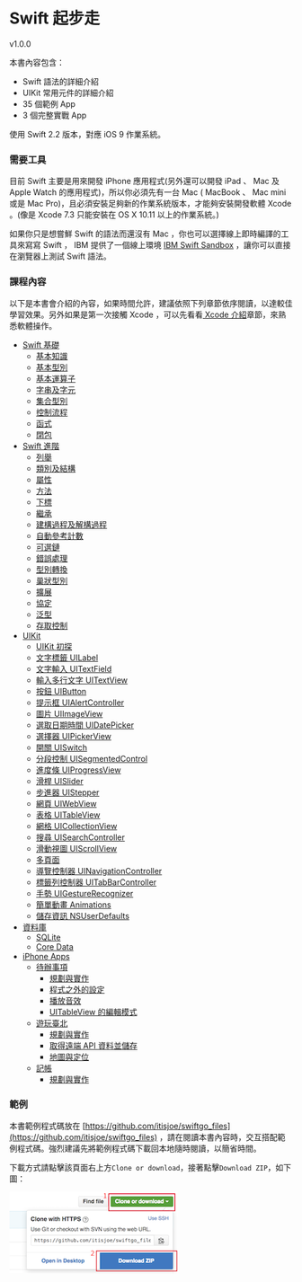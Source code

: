 Swift 起步走
=======

v1.0.0

本書內容包含：

- Swift 語法的詳細介紹
- UIKit 常用元件的詳細介紹
- 35 個範例 App
- 3 個完整實戰 App

使用 Swift 2.2 版本，對應 iOS 9 作業系統。


### 需要工具

目前 Swift 主要是用來開發 iPhone 應用程式(另外還可以開發 iPad 、 Mac 及 Apple Watch 的應用程式)，所以你必須先有一台 Mac ( MacBook 、 Mac mini 或是 Mac Pro)，且必須安裝足夠新的作業系統版本，才能夠安裝開發軟體 Xcode 。(像是 Xcode 7.3 只能安裝在 OS X 10.11 以上的作業系統。)

如果你只是想嘗鮮 Swift 的語法而還沒有 Mac ，你也可以選擇線上即時編譯的工具來寫寫 Swift ， IBM 提供了一個線上環境 [IBM Swift Sandbox](https://swiftlang.ng.bluemix.net) ，讓你可以直接在瀏覽器上測試 Swift 語法。

### 課程內容

以下是本書會介紹的內容，如果時間允許，建議依照下列章節依序閱讀，以達較佳學習效果。另外如果是第一次接觸 Xcode ，可以先看看[ Xcode 介紹](more/xcode_intro.md)章節，來熟悉軟體操作。

* [Swift 基礎](ch1/ch1.md)
   * [基本知識](ch1/basics.md)
   * [基本型別](ch1/types.md)
   * [基本運算子](ch1/basic_operators.md)
   * [字串及字元](ch1/strings_characters.md)
   * [集合型別](ch1/collection_types.md)
   * [控制流程](ch1/control_flow.md)
   * [函式](ch1/functions.md)
   * [閉包](ch1/closures.md)
* [Swift 進階](ch2/ch2.md)
   * [列舉](ch2/enumerations.md)
   * [類別及結構](ch2/classes_structures.md)
   * [屬性](ch2/properties.md)
   * [方法](ch2/methods.md)
   * [下標](ch2/subscripts.md)
   * [繼承](ch2/inheritance.md)
   * [建構過程及解構過程](ch2/initialization_deinitialization.md)
   * [自動參考計數](ch2/arc.md)
   * [可選鏈](ch2/optional-chaining.md)
   * [錯誤處理](ch2/error-handling.md)
   * [型別轉換](ch2/type-casting.md)
   * [巢狀型別](ch2/nested-types.md)
   * [擴展](ch2/extensions.md)
   * [協定](ch2/protocols.md)
   * [泛型](ch2/generics.md)
   * [存取控制](ch2/access-control.md)
* [UIKit](uikit/uikit.md)
   * [UIKit 初探](uikit/uikit_intro.md)
   * [文字標籤 UILabel](uikit/uilabel.md)
   * [文字輸入 UITextField](uikit/uitextfield.md)
   * [輸入多行文字 UITextView](uikit/uitextview.md)
   * [按鈕 UIButton](uikit/uibutton.md)
   * [提示框 UIAlertController](uikit/uialertcontroller.md)
   * [圖片 UIImageView](uikit/uiimageview.md)
   * [選取日期時間 UIDatePicker](uikit/uidatepicker.md)
   * [選擇器 UIPickerView](uikit/uipickerview.md)
   * [開關 UISwitch](uikit/uiswitch.md)
   * [分段控制 UISegmentedControl](uikit/uisegmentedcontrol.md)
   * [進度條 UIProgressView](uikit/uiprogressview.md)
   * [滑桿 UISlider](uikit/uislider.md)
   * [步進器 UIStepper](uikit/uistepper.md)
   * [網頁 UIWebView](uikit/uiwebview.md)
   * [表格 UITableView](uikit/uitableview.md)
   * [網格 UICollectionView](uikit/uicollectionview.md)
   * [搜尋 UISearchController](uikit/uisearchcontroller.md)
   * [滑動視圖 UIScrollView](uikit/uiscrollview.md)
   * [多頁面](uikit/multipages.md)
   * [導覽控制器 UINavigationController](uikit/uinavigationcontroller.md)
   * [標籤列控制器 UITabBarController](uikit/uitabbarcontroller.md)
   * [手勢 UIGestureRecognizer](uikit/uigesturerecognizer.md)
   * [簡單動畫 Animations](uikit/animations.md)
   * [儲存資訊 NSUserDefaults](uikit/nsuserdefaults.md)
* [資料庫](database/database.md)
   * [SQLite](database/sqlite.md)
   * [Core Data](database/coredata.md)
* [iPhone Apps](apps/apps.md)
   * [待辦事項](apps/todo/todo.md)
       * [規劃與實作](apps/todo/intro.md)
       * [程式之外的設定](apps/todo/settings.md)
       * [播放音效](apps/todo/sound.md)
       * [UITableView 的編輯模式](apps/todo/edituitableview.md)
   * [遊玩臺北](apps/taipeitravel/taipeitravel.md)
       * [規劃與實作](apps/taipeitravel/intro.md)
       * [取得遠端 API 資料並儲存](apps/taipeitravel/fetchdataandstorage.md)
       * [地圖與定位](apps/taipeitravel/map.md)
   * [記帳](apps/money/money.md)
       * [規劃與實作](apps/money/intro.md)


### 範例

本書範例程式碼放在 [https://github.com/itisjoe/swiftgo_files](https://github.com/itisjoe/swiftgo_files) ，請在閱讀本書內容時，交互搭配範例程式碼。強烈建議先將範例程式碼下載回本地隨時閱讀，以簡省時間。

下載方式請點擊該頁面右上方` Clone or download `，接著點擊`Download ZIP`，如下圖：

![introduction01](images/introduction/introduction01.png)

